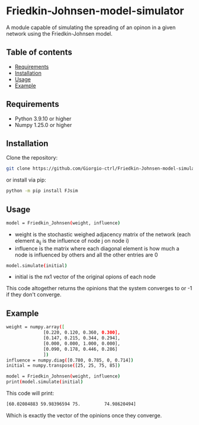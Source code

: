 # Friedkin-Johnsen-model-simulator


A module capable of simulating the spreading of an opinon in a given network using the Friedkin-Johnsen model.

## Table of contents

* [Requirements](#Requirements)
* [Installation](#Installation)
* [Usage](#Usage)
* [Example](#Example)


## Requirements

* Python 3.9.10 or higher
* Numpy 1.25.0 or higher

## Installation
Clone the repository:

```sh
git clone https://github.com/Giorgio-ctrl/Friedkin-Johnsen-model-simulator.git
```

or install via pip:

```sh
python -m pip install FJsim
```

## Usage

```sh
model = Friedkin_Johnsen(weight, influence)
```

* weight is the stochastic weighed adjacency matrix of the network (each element a<sub>ij</sub> is the influence of node j on node i)
* influence is the matrix where each diagonal element is how much a node is influenced by others and all the other entries are 0

```sh
model.simulate(initial)
```
* initial is the nx1 vector of the original opions of each node

This code altogether returns the opinions that the system converges to or -1 if they don't converge.


## Example


```sh
weight = numpy.array([
              [0.220, 0.120, 0.360, 0.300],
              [0.147, 0.215, 0.344, 0.294],
              [0.000, 0.000, 1.000, 0.000],
              [0.090, 0.178, 0.446, 0.286]
              ])
influence = numpy.diag([0.780, 0.785, 0, 0.714])
initial = numpy.transpose([25, 25, 75, 85])

model = Friedkin_Johnsen(weight, influence)
print(model.simulate(initial)
```
This code will print:
```sh
[60.02084883 59.98396594 75.         74.98620494]
```
Which is exactly the vector of the opinions once they converge.

